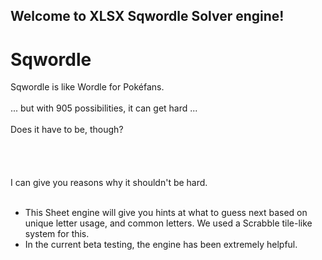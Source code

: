 ## Welcome to XLSX Sqwordle Solver engine!



# Sqwordle
Sqwordle is like Wordle for Pokéfans. <br> <br>
... but with 905 possibilities, it can get hard ... <br> <br>
Does it have to be, though? <br> <br>
<br> <br> <br>
I can give you reasons why it shouldn't be hard. <br>
<br>
- This Sheet engine will give you hints at what to guess next based on unique letter usage, and common letters. We used a Scrabble tile-like system for this. <br>
- In the current beta testing, the engine has been extremely helpful. <br>

